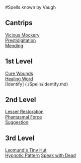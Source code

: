 #Spells known by Vaugh

## Cantrips
[Vicious Mockery](./Spells/vicious_mockery.md)  
[Prestidigitation](./Spells/prestitigitation.md)  
[Mending](./Spells/mending.md)

## 1st Level
[Cure Wounds](./Spells/cure_wounds.md)  
[Healing Word](./Spells/healing_word.md)  
[Identify] (./Spells/identify.md)  

## 2nd Level
[Lesser Restoration](./Spells/lesser_restoration.md)  
[Phantasmal Force](./Spells/phantasmal_force.md)  
[Suggestion](./Spells/suggestion.md)

## 3rd Level
[Leomund's Tiny Hut](./Spells/leomunds_tiny_hut.md)  
[Hypnotic Pattern](./Spells/hypnotic_pattern.md)
[Speak with Dead](./Spells/speak_with_dead.md)
